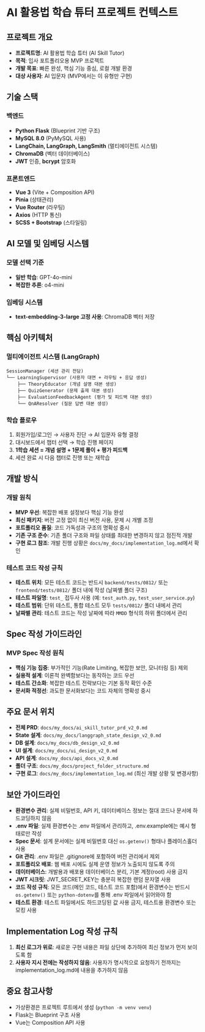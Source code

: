 # AI 활용법 학습 튜터 프로젝트 컨텍스트

## 프로젝트 개요
- **프로젝트명**: AI 활용법 학습 튜터 (AI Skill Tutor)
- **목적**: 입사 포트폴리오용 MVP 프로젝트
- **개발 목표**: 빠른 완성, 핵심 기능 중심, 로컬 개발 환경
- **대상 사용자**: AI 입문자 (MVP에서는 이 유형만 구현)

## 기술 스택

### 백엔드
- **Python Flask** (Blueprint 기반 구조)
- **MySQL 8.0** (PyMySQL 사용)
- **LangChain, LangGraph, LangSmith** (멀티에이전트 시스템)
- **ChromaDB** (벡터 데이터베이스)
- **JWT** 인증, **bcrypt** 암호화

### 프론트엔드
- **Vue 3** (Vite + Composition API)
- **Pinia** (상태관리)
- **Vue Router** (라우팅)
- **Axios** (HTTP 통신)
- **SCSS + Bootstrap** (스타일링)

## AI 모델 및 임베딩 시스템

### 모델 선택 기준
- **일반 학습**: GPT-4o-mini
- **복잡한 추론**: o4-mini

### 임베딩 시스템
- **text-embedding-3-large 고정 사용**: ChromaDB 벡터 저장

## 핵심 아키텍처

### 멀티에이전트 시스템 (LangGraph)
```
SessionManager (세션 관리 전담)
└── LearningSupervisor (사용자 대면 + 라우팅 + 응답 생성)
    ├── TheoryEducator (개념 설명 대본 생성)
    ├── QuizGenerator (문제 출제 대본 생성)
    ├── EvaluationFeedbackAgent (평가 및 피드백 대본 생성)
    └── QnAResolver (질문 답변 대본 생성)
```

### 학습 플로우
1. 회원가입/로그인 → 사용자 진단 → AI 입문자 유형 결정
2. 대시보드에서 챕터 선택 → 학습 진행 페이지
3. **1학습 세션 = 개념 설명 + 1문제 풀이 + 평가 피드백**
4. 세션 완료 시 다음 챕터로 진행 또는 재학습

## 개발 방식

### 개발 원칙
- **MVP 우선**: 복잡한 배포 설정보다 핵심 기능 완성
- **최신 패키지**: 버전 고정 없이 최신 버전 사용, 문제 시 개별 조정
- **포트폴리오 품질**: 코드 가독성과 구조의 명확성 중시
- **기존 구조 준수**: 기존 폴더 구조와 파일 상태를 최대한 변경하지 않고 점진적 개발
- **구현 로그 참조**: 개발 진행 상황은 `docs/my_docs/implementation_log.md`에서 확인

### 테스트 코드 작성 규칙
- **테스트 위치**: 모든 테스트 코드는 반드시 `backend/tests/0812/` 또는 `frontend/tests/0812/` 폴더 내에 작성 (날짜별 폴더 구조)
- **테스트 파일명**: `test_` 접두사 사용 (예: `test_auth.py`, `test_user_service.py`)
- **테스트 범위**: 단위 테스트, 통합 테스트 모두 `tests/0812/` 폴더 내에서 관리
- **날짜별 관리**: 테스트 코드는 작성 날짜에 따라 `MMDD` 형식의 하위 폴더에서 관리

## Spec 작성 가이드라인

### MVP Spec 작성 원칙
- **핵심 기능 집중**: 부가적인 기능(Rate Limiting, 복잡한 보안, 모니터링 등) 제외
- **실용적 설계**: 이론적 완벽함보다는 동작하는 코드 우선
- **테스트 간소화**: 복잡한 테스트 전략보다는 기본 동작 확인 수준
- **문서화 적정선**: 과도한 문서화보다는 코드 자체의 명확성 중시


## 주요 문서 위치
- **전체 PRD**: `docs/my_docs/ai_skill_tutor_prd_v2_0.md`
- **State 설계**: `docs/my_docs/langgraph_state_design_v2_0.md`
- **DB 설계**: `docs/my_docs/db_design_v2_0.md`
- **UI 설계**: `docs/my_docs/ui_design_v2_0.md`
- **API 설계**: `docs/my_docs/api_docs_v2_0.md`
- **폴더 구조**: `docs/my_docs/project_folder_structure.md`
- **구현 로그**: `docs/my_docs/implementation_log.md` (최신 개발 상황 및 변경사항)

## 보안 가이드라인
- **환경변수 관리**: 실제 비밀번호, API 키, 데이터베이스 정보는 절대 코드나 문서에 하드코딩하지 않음
- **.env 파일**: 실제 환경변수는 .env 파일에서 관리하고, .env.example에는 예시 형태로만 작성
- **Spec 문서**: 설계 문서에는 실제 비밀번호 대신 `os.getenv()` 형태나 플레이스홀더 사용
- **Git 관리**: .env 파일은 .gitignore에 포함하여 버전 관리에서 제외
- **포트폴리오 배포**: 웹 배포 시에도 실제 운영 정보가 노출되지 않도록 주의
- **데이터베이스**: 개발용과 배포용 데이터베이스 분리, 기본 계정(root) 사용 금지
- **JWT 시크릿**: JWT_SECRET_KEY는 충분히 복잡한 랜덤 문자열 사용
- **코드 작성 규칙**: 모든 코드(메인 코드, 테스트 코드 포함)에서 환경변수는 반드시 `os.getenv()` 또는 `python-dotenv`를 통해 .env 파일에서 읽어와야 함
- **테스트 환경**: 테스트 파일에서도 하드코딩된 값 사용 금지, 테스트용 환경변수 또는 모킹 사용

## Implementation Log 작성 규칙

1. **최신 로그가 위로**: 새로운 구현 내용은 파일 상단에 추가하여 최신 정보가 먼저 보이도록 함
2. **사용자 지시 전에는 작성하지 않음**: 사용자가 명시적으로 요청하기 전까지는 implementation_log.md에 내용을 추가하지 않음

## 중요 참고사항
- 가상환경은 프로젝트 루트에서 생성 (`python -m venv venv`)
- Flask는 Blueprint 구조 사용
- Vue는 Composition API 사용